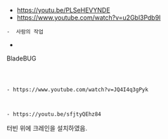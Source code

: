 

- https://youtu.be/PLSeHEVYNDE
- https://www.youtube.com/watch?v=u2Gbl3Pdb9I
```
-  사람의 작업

```

- 
BladeBUG



```



- https://www.youtube.com/watch?v=JQ4I4q3gPyk
```


```


- https://youtu.be/sfjtyQEhz84
```
터빈 위에 크레인을 설치하였음.

```

